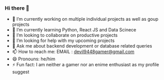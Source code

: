 ### Hi there 👋
- 🔭 I’m currently working on multiple individual projects as well as goup projects
- 🌱 I’m currently learning Python, React JS and Data Scinece
- 👯 I’m looking to collaborate on productive projects
- 🤔 I’m looking for help with my upcoming projects
- 💬 Ask me about backend development or database related queries
- 📫 How to reach me: EMAIL : devil9448gamer@gmail.com
- 😄 Pronouns: he/him
- ⚡ Fun fact: I am neither a gamer nor an enime enthusiast as my profile suggest
<!--
**Divy0409/Divy0409** is a ✨ _special_ ✨ repository because its `README.md` (this file) appears on your GitHub profile.

Here are some ideas to get you started:

- 🔭 I’m currently working on ...
- 🌱 I’m currently learning ...
- 👯 I’m looking to collaborate on ...
- 🤔 I’m looking for help with ...
- 💬 Ask me about ...
- 📫 How to reach me: ...
- 😄 Pronouns: ...
- ⚡ Fun fact: ...
-->
